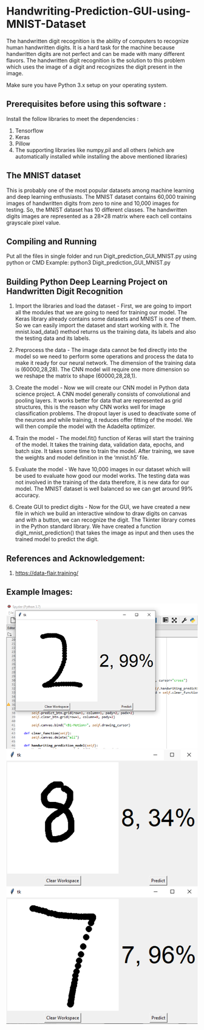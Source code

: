 # Handwriting-Prediction-GUI-using-MNIST-Dataset

The handwritten digit recognition is the ability of computers to recognize human handwritten digits. It is a hard task for the machine because handwritten digits are not perfect and can be made with many different flavors. The handwritten digit recognition is the solution to this problem which uses the image of a digit and recognizes the digit present in the image.

Make sure you have Python 3.x setup on your operating system.

## Prerequisites before using this software :

Install the follow libraries to meet the dependencies :
1. Tensorflow
2. Keras
3. Pillow
4. The supporting libraries like numpy,pil and all others (which are automatically installed while installing the above mentioned libraries)

## The MNIST dataset
This is probably one of the most popular datasets among machine learning and deep learning enthusiasts. The MNIST dataset contains 60,000 training images of handwritten digits from zero to nine and 10,000 images for testing. So, the MNIST dataset has 10 different classes. The handwritten digits images are represented as a 28×28 matrix where each cell contains grayscale pixel value.

## Compiling and Running
Put all the files in single folder and run Digit_prediction_GUI_MNIST.py using python or CMD
Example: python3 Digit_prediction_GUI_MNIST.py


## Building Python Deep Learning Project on Handwritten Digit Recognition

1. Import the libraries and load the dataset - First, we are going to import all the modules that we are going to need for training our model. The Keras library already contains some datasets and MNIST is one of them. So we can easily import the dataset and start working with it. The mnist.load_data() method returns us the training data, its labels and also the testing data and its labels.

2. Preprocess the data - The image data cannot be fed directly into the model so we need to perform some operations and process the data to make it ready for our neural network. The dimension of the training data is (60000,28,28). The CNN model will require one more dimension so we reshape the matrix to shape (60000,28,28,1).

3. Create the model - Now we will create our CNN model in Python data science project. A CNN model generally consists of convolutional and pooling layers. It works better for data that are represented as grid structures, this is the reason why CNN works well for image classification problems. The dropout layer is used to deactivate some of the neurons and while training, it reduces offer fitting of the model. We will then compile the model with the Adadelta optimizer.

4. Train the model - The model.fit() function of Keras will start the training of the model. It takes the training data, validation data, epochs, and batch size. It takes some time to train the model. After training, we save the weights and model definition in the ‘mnist.h5’ file.

5. Evaluate the model - We have 10,000 images in our dataset which will be used to evaluate how good our model works. The testing data was not involved in the training of the data therefore, it is new data for our model. The MNIST dataset is well balanced so we can get around 99% accuracy.

6. Create GUI to predict digits - Now for the GUI, we have created a new file in which we build an interactive window to draw digits on canvas and with a button, we can recognize the digit. The Tkinter library comes in the Python standard library. We have created a function digit_mnist_prediction() that takes the image as input and then uses the trained model to predict the digit.

## References and Acknowledgement:
1. https://data-flair.training/

## Example Images:
![Example 1 - Predicting number 2](https://github.com/rishabhjain16/Handwriting-Prediction-GUI-using-MNIST-Dataset/blob/master/Example%201.PNG)
![Example 2 - Predicting number 8](https://github.com/rishabhjain16/Handwriting-Prediction-GUI-using-MNIST-Dataset/blob/master/Example%202.PNG)
![Example 3 - Predicting number 7](https://github.com/rishabhjain16/Handwriting-Prediction-GUI-using-MNIST-Dataset/blob/master/Example%204.PNG)
